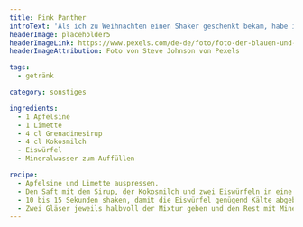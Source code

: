 ```yaml
---
title: Pink Panther
introText: 'Als ich zu Weihnachten einen Shaker geschenkt bekam, habe ich diesen Drink entwickelt. Keine Ahnung, ob es ihn unter anderem Namen schon gab.'
headerImage: placeholder5
headerImageLink: https://www.pexels.com/de-de/foto/foto-der-blauen-und-roten-abstrakten-malerei-3699270/
headerImageAttribution: Foto von Steve Johnson von Pexels

tags:
  - getränk

category: sonstiges

ingredients:
  - 1 Apfelsine
  - 1 Limette
  - 4 cl Grenadinesirup
  - 4 cl Kokosmilch
  - Eiswürfel
  - Mineralwasser zum Auffüllen

recipe:
  - Apfelsine und Limette auspressen.
  - Den Saft mit dem Sirup, der Kokosmilch und zwei Eiswürfeln in eine Shaker geben.
  - 10 bis 15 Sekunden shaken, damit die Eiswürfel genügend Kälte abgeben.
  - Zwei Gläser jeweils halbvoll der Mixtur geben und den Rest mit Mineralwasser auffüllen
---
```

